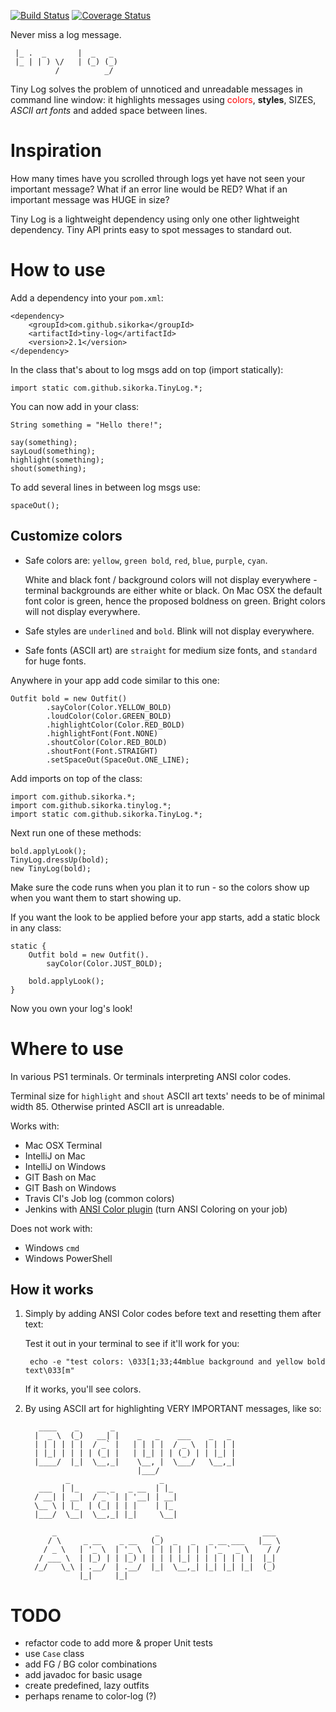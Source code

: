 [![Build Status](https://travis-ci.org/sikorka/tiny-log.svg?branch=master)](https://travis-ci.org/sikorka/tiny-log)
[![Coverage Status](https://coveralls.io/repos/github/sikorka/tiny-log/badge.svg)](https://coveralls.io/github/sikorka/tiny-log)

Never miss a log message.

     |_ .  _       |  _   _    
     |_ | | ) \/   | (_) (_)   
              /          _/   

Tiny Log solves the problem of unnoticed and unreadable messages in command line window: it highlights 
messages using <font color="red">colors</font>, **styles**, SIZES, *ASCII art fonts* and added space 
between lines. 


Inspiration
===========

How many times have you scrolled through logs yet have not seen your important message? 
What if an error line would be RED? What if an important message was HUGE in size? 

Tiny Log is a lightweight dependency using only one other lightweight dependency. 
Tiny API prints easy to spot messages to standard out. 


How to use
==========

Add a dependency into your `pom.xml`:

    <dependency>
        <groupId>com.github.sikorka</groupId>
        <artifactId>tiny-log</artifactId>
        <version>2.1</version>
    </dependency>

In the class that's about to log msgs add on top (import statically): 

    import static com.github.sikorka.TinyLog.*;

You can now add in your class:

    String something = "Hello there!";
    
    say(something);
    sayLoud(something);
    highlight(something);
    shout(something);

To add several lines in between log msgs use: 

    spaceOut();


Customize colors
----------------

* Safe colors are: `yellow`, `green bold`, `red`, `blue`, `purple`, `cyan`.

  White and black font / background colors will not display everywhere - terminal 
  backgrounds are either white or black. On Mac OSX the default font color is 
  green, hence the proposed boldness on green. Bright colors will not display everywhere.

* Safe styles are `underlined` and `bold`.
  Blink will not display everywhere.
  
* Safe fonts (ASCII art) are `straight` for medium size fonts, and `standard` for huge fonts.

Anywhere in your app add code similar to this one: 

    Outfit bold = new Outfit()
            .sayColor(Color.YELLOW_BOLD)
            .loudColor(Color.GREEN_BOLD)
            .highlightColor(Color.RED_BOLD)
            .highlightFont(Font.NONE)
            .shoutColor(Color.RED_BOLD)
            .shoutFont(Font.STRAIGHT)
            .setSpaceOut(SpaceOut.ONE_LINE);

Add imports on top of the class: 

    import com.github.sikorka.*;
    import com.github.sikorka.tinylog.*;
    import static com.github.sikorka.TinyLog.*;

Next run one of these methods: 

    bold.applyLook();
    TinyLog.dressUp(bold);
    new TinyLog(bold);
    
Make sure the code runs when you plan it to run - so the colors show up when you want them to start showing up. 

If you want the look to be applied before your app starts, add a static block in any class: 

    static {
        Outfit bold = new Outfit().
            sayColor(Color.JUST_BOLD);
        
        bold.applyLook();
    }

Now you own your log's look! 


Where to use
============

In various PS1 terminals. Or terminals interpreting ANSI color codes. 

Terminal size for `highlight` and `shout` ASCII art texts' needs to 
be of minimal width 85. Otherwise printed ASCII art is unreadable. 

Works with: 

- Mac OSX Terminal 
- IntelliJ on Mac
- IntelliJ on Windows 
- GIT Bash on Mac 
- GIT Bash on Windows 
- Travis CI's Job log (common colors)
- Jenkins with [ANSI Color plugin](https://wiki.jenkins.io/display/JENKINS/AnsiColor+Plugin) (turn ANSI Coloring on your job) 

Does not work with: 

- Windows `cmd` 
- Windows PowerShell 


How it works
------------

1. Simply by adding ANSI Color codes before text and resetting them after text: 

    Test it out in your terminal to see if it'll work for you: 

        echo -e "test colors: \033[1;33;44mblue background and yellow bold text\033[m"
        
    If it works, you'll see colors.

2. By using ASCII art for highlighting VERY IMPORTANT messages, like so: 

          ____    _       _                             
         |  _ \  (_)   __| |    _   _    ___    _   _   
         | | | | | |  / _` |   | | | |  / _ \  | | | |  
         | |_| | | | | (_| |   | |_| | | (_) | | |_| |  
         |____/  |_|  \__,_|    \__, |  \___/   \__,_|  
                                |___/                   
                _                    _     
          ___  | |_    __ _   _ __  | |_   
         / __| | __|  / _` | | '__| | __|  
         \__ \ | |_  | (_| | | |    | |_   
         |___/  \__|  \__,_| |_|     \__|  
                                           
             _                      _                       ___   
            / \     _ __    _ __   (_)  _   _   _ __ ___   |__ \  
           / _ \   | '_ \  | '_ \  | | | | | | | '_ ` _ \    / /  
          / ___ \  | |_) | | |_) | | | | |_| | | | | | | |  |_|   
         /_/   \_\ | .__/  | .__/  |_|  \__,_| |_| |_| |_|  (_)   
                   |_|     |_|                                    


TODO
====

- refactor code to add more & proper Unit tests
- use `Case` class
- add FG / BG color combinations
- add javadoc for basic usage
- create predefined, lazy outfits
- perhaps rename to color-log (?)
